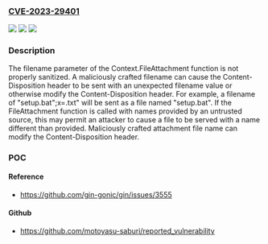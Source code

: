 ### [CVE-2023-29401](https://cve.mitre.org/cgi-bin/cvename.cgi?name=CVE-2023-29401)
![](https://img.shields.io/static/v1?label=Product&message=github.com%2Fgin-gonic%2Fgin&color=blue)
![](https://img.shields.io/static/v1?label=Version&message=1.3.1-0.20190301021747-ccb9e902956d%20&color=brightgreen)
![](https://img.shields.io/static/v1?label=Vulnerability&message=CWE%2020%3A%20Improper%20Input%20Validation&color=brightgreen)

### Description

The filename parameter of the Context.FileAttachment function is not properly sanitized. A maliciously crafted filename can cause the Content-Disposition header to be sent with an unexpected filename value or otherwise modify the Content-Disposition header. For example, a filename of "setup.bat&quot;;x=.txt" will be sent as a file named "setup.bat". If the FileAttachment function is called with names provided by an untrusted source, this may permit an attacker to cause a file to be served with a name different than provided. Maliciously crafted attachment file name can modify the Content-Disposition header.

### POC

#### Reference
- https://github.com/gin-gonic/gin/issues/3555

#### Github
- https://github.com/motoyasu-saburi/reported_vulnerability

